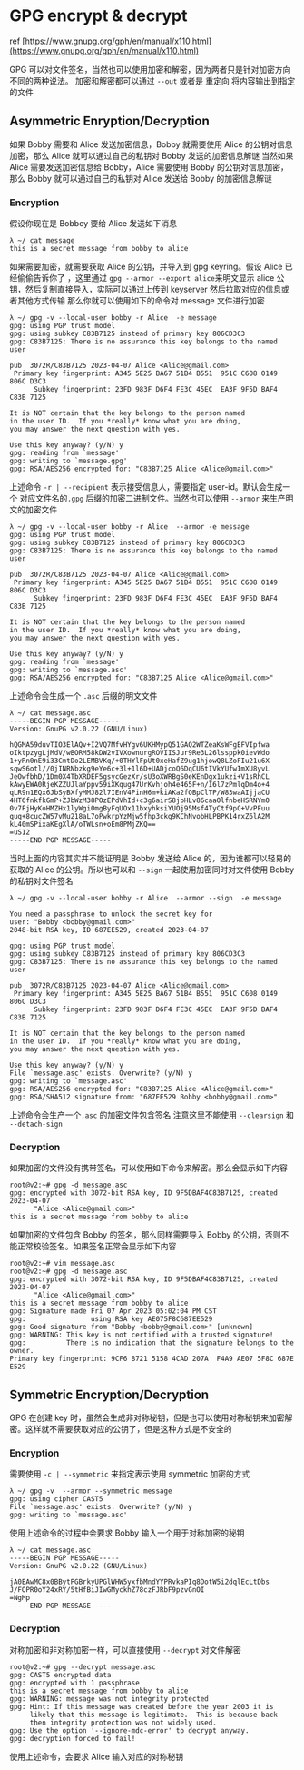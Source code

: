 # GPG encrypt & decrypt

ref
[https://www.gnupg.org/gph/en/manual/x110.html](https://www.gnupg.org/gph/en/manual/x110.html)

GPG 可以对文件签名，当然也可以使用加密和解密，因为两者只是针对加密方向不同的两种说法。
加密和解密都可以通过 `--out` 或者是 重定向 将内容输出到指定的文件
## Asymmetric Enryption/Decryption
如果 Bobby 需要和 Alice 发送加密信息，Bobby 就需要使用 Alice 的公钥对信息加密，那么 Alice 就可以通过自己的私钥对 Bobby 发送的加密信息解谜
当然如果 Alice 需要发送加密信息给 Bobby，Alice 需要使用 Bobby 的公钥对信息加密，那么 Bobby 就可以通过自己的私钥对 Alice 发送给 Bobby 的加密信息解谜
### Encryption
假设你现在是 Bobboy 要给 Alice 发送如下消息
```
λ ~/ cat message 
this is a secret message from bobby to alice
```
如果需要加密，就需要获取 Alice 的公钥，并导入到 gpg keyring。假设 Alice 已经偷偷告诉你了 ，这里通过 `gpg --armor --export alice`来明文显示 alice 公钥，然后复制直接导入，实际可以通过上传到 keyserver 然后拉取对应的信息或者其他方式传输 
那么你就可以使用如下的命令对 message 文件进行加密
```
λ ~/ gpg -v --local-user bobby -r Alice  -e message
gpg: using PGP trust model
gpg: using subkey C83B7125 instead of primary key 806CD3C3
gpg: C83B7125: There is no assurance this key belongs to the named user

pub  3072R/C83B7125 2023-04-07 Alice <Alice@gmail.com>
 Primary key fingerprint: A345 5E25 BA67 51B4 B551  951C C608 0149 806C D3C3
      Subkey fingerprint: 23FD 983F D6F4 FE3C 45EC  EA3F 9F5D BAF4 C83B 7125

It is NOT certain that the key belongs to the person named
in the user ID.  If you *really* know what you are doing,
you may answer the next question with yes.

Use this key anyway? (y/N) y
gpg: reading from `message'
gpg: writing to `message.gpg'
gpg: RSA/AES256 encrypted for: "C83B7125 Alice <Alice@gmail.com>"
```
上述命令 `-r | --recipient` 表示接受信息人，需要指定 user-id。默认会生成一个 对应文件名的`.gpg` 后缀的加密二进制文件。当然也可以使用 `--armor` 来生产明文的加密文件
```
λ ~/ gpg -v --local-user bobby -r Alice  --armor -e message
gpg: using PGP trust model
gpg: using subkey C83B7125 instead of primary key 806CD3C3
gpg: C83B7125: There is no assurance this key belongs to the named user

pub  3072R/C83B7125 2023-04-07 Alice <Alice@gmail.com>
 Primary key fingerprint: A345 5E25 BA67 51B4 B551  951C C608 0149 806C D3C3
      Subkey fingerprint: 23FD 983F D6F4 FE3C 45EC  EA3F 9F5D BAF4 C83B 7125

It is NOT certain that the key belongs to the person named
in the user ID.  If you *really* know what you are doing,
you may answer the next question with yes.

Use this key anyway? (y/N) y
gpg: reading from `message'
gpg: writing to `message.asc'
gpg: RSA/AES256 encrypted for: "C83B7125 Alice <Alice@gmail.com>"                                                                                                            
```
上述命令会生成一个 `.asc` 后缀的明文文件
```
λ ~/ cat message.asc 
-----BEGIN PGP MESSAGE-----
Version: GnuPG v2.0.22 (GNU/Linux)

hQGMA59duvTIO3ElAQv+I2VQ7MfvHYgv6UKHMypQ51GAQ2WTZeaKsWFgEFVIpfwa
oIktpzygLjMdV/wBORM58kDW2vIVXownurgROVIISJur9Re3L26lssppk0ievWdo
1+yRn0nE9i33CmtDo2LEMBVKq/+0THYlFpUt0xeHafZ9ug1hjowQ8LZoFIu21u6X
sqwS6otl//0jINRNbzkg9eYe6c+3l+1l6D+UADjcoQ6DqCU6tIVkYUfwImXU8yvL
JeOwfbhD/1Dm0X4TbXRDEF5gsycGezXr/sU3oXWRBgS0eKEnDgx1ukzi+V1sRhCL
kAwyEWA0RjeKZZUJlaYppv59iXKqug47UrKvhjoh4e465F+n/I6l7zPmlqDm4o+4
qLR9n1EQx6JbSyBXfyMMJ82l7IEnV4PinH6m+kiAKa2fOBpClTP/W83waAIjjaCU
4HT6fnkfkGmP+ZJbWzM38POzEPdVhId+c3g6airS8jbHLv86caa0lfnbeHSRNYm0
0v7FjHyKoHMZHx1lyWgi0mgByFqUOx11bxyhksiYUOj95Msf4TyCtf9pC+VvPFuu
quq+8cucZW57vMu218aL7oPwkrpYzMjw5fhp3ckg9KChNvobHLPBPK14rxZ6lA2M
kL40mSPixaKEgXlA/oTWLsn+oEm8PMjZKQ==
=uS12
-----END PGP MESSAGE-----
```
当时上面的内容其实并不能证明是 Bobby 发送给 Alice 的，因为谁都可以轻易的获取的 Alice 的公钥。所以也可以和 `--sign` 一起使用加密同时对文件使用 Bobby 的私钥对文件签名
```
λ ~/ gpg -v --local-user bobby -r Alice  --armor --sign  -e message

You need a passphrase to unlock the secret key for
user: "Bobby <bobby@gmail.com>"
2048-bit RSA key, ID 687EE529, created 2023-04-07

gpg: using PGP trust model
gpg: using subkey C83B7125 instead of primary key 806CD3C3
gpg: C83B7125: There is no assurance this key belongs to the named user

pub  3072R/C83B7125 2023-04-07 Alice <Alice@gmail.com>
 Primary key fingerprint: A345 5E25 BA67 51B4 B551  951C C608 0149 806C D3C3
      Subkey fingerprint: 23FD 983F D6F4 FE3C 45EC  EA3F 9F5D BAF4 C83B 7125

It is NOT certain that the key belongs to the person named
in the user ID.  If you *really* know what you are doing,
you may answer the next question with yes.

Use this key anyway? (y/N) y
File `message.asc' exists. Overwrite? (y/N) y
gpg: writing to `message.asc'
gpg: RSA/AES256 encrypted for: "C83B7125 Alice <Alice@gmail.com>"
gpg: RSA/SHA512 signature from: "687EE529 Bobby <bobby@gmail.com>"
```
上述命令会生产一个`.asc` 的加密文件包含签名
注意这里不能使用 `--clearsign` 和 `--detach-sign` 
### Decryption
如果加密的文件没有携带签名，可以使用如下命令来解密。那么会显示如下内容
```
root@v2:~# gpg -d message.asc 
gpg: encrypted with 3072-bit RSA key, ID 9F5DBAF4C83B7125, created 2023-04-07
      "Alice <Alice@gmail.com>"
this is a secret message from bobby to alice
```
如果加密的文件包含 Bobby 的签名，那么同样需要导入 Bobby 的公钥，否则不能正常校验签名。如果签名正常会显示如下内容
```
root@v2:~# vim message.asc
root@v2:~# gpg -d message.asc 
gpg: encrypted with 3072-bit RSA key, ID 9F5DBAF4C83B7125, created 2023-04-07
      "Alice <Alice@gmail.com>"
this is a secret message from bobby to alice
gpg: Signature made Fri 07 Apr 2023 05:02:04 PM CST
gpg:                using RSA key AE075F8C687EE529
gpg: Good signature from "Bobby <bobby@gmail.com>" [unknown]
gpg: WARNING: This key is not certified with a trusted signature!
gpg:          There is no indication that the signature belongs to the owner.
Primary key fingerprint: 9CF6 8721 5158 4CAD 207A  F4A9 AE07 5F8C 687E E529
```
## Symmetric Encryption/Decryption
GPG 在创建 key 时，虽然会生成非对称秘钥，但是也可以使用对称秘钥来加密解密。这样就不需要获取对应的公钥了，但是这种方式是不安全的
### Encryption
需要使用 `-c | --symmetric` 来指定表示使用 symmetric 加密的方式
```
λ ~/ gpg -v  --armor --symmetric message                                
gpg: using cipher CAST5
File `message.asc' exists. Overwrite? (y/N) y
gpg: writing to `message.asc'
```
使用上述命令的过程中会要求 Bobby 输入一个用于对称加密的秘钥
```
λ ~/ cat message.asc 
-----BEGIN PGP MESSAGE-----
Version: GnuPG v2.0.22 (GNU/Linux)

jA0EAwMC8x0BBytPGBrkyUPGlWHW5yxfbMndYYPRvkaPIq8DotW5i2dqlEcLtDbs
J/FOPR0oY24xRY/5tHfBiJIwGMyckhZ78czFJRbF9pzvGnOI
=NgMp
-----END PGP MESSAGE-----
```
### Decryption
对称加密和非对称加密一样，可以直接使用 `--decrypt` 对文件解密
```
root@v2:~# gpg --decrypt message.asc
gpg: CAST5 encrypted data
gpg: encrypted with 1 passphrase
this is a secret message from bobby to alice
gpg: WARNING: message was not integrity protected
gpg: Hint: If this message was created before the year 2003 it is
     likely that this message is legitimate.  This is because back
     then integrity protection was not widely used.
gpg: Use the option '--ignore-mdc-error' to decrypt anyway.
gpg: decryption forced to fail!
```
使用上述命令，会要求 Alice 输入对应的对称秘钥
